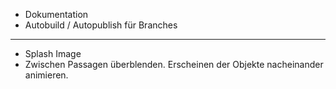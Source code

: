 * Dokumentation
* Autobuild / Autopublish für Branches
---

* Splash Image
* Zwischen Passagen überblenden. Erscheinen der Objekte nacheinander animieren.

